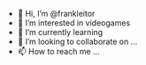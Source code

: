 - 👋 Hi, I’m @frankleitor
- 👀 I’m interested in videogames
- 🌱 I’m currently learning
- 💞️ I’m looking to collaborate on ...
- 📫 How to reach me ...

<!---
frankleitor/frankleitor is a ✨ special ✨ repository because its `README.md` (this file) appears on your GitHub profile.
You can click the Preview link to take a look at your changes.
--->
